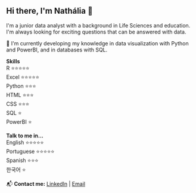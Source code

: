 ## Hi there, I'm Nathália 👋

I'm a junior data analyst with a background in Life Sciences and education. I'm always looking for exciting questions that can be answered with data.

🌱 I'm currently developing my knowledge in data visualization with Python and PowerBI, and in databases with SQL.

**Skills**  
R ⭐⭐⭐⭐⭐  
Excel ⭐⭐⭐⭐⭐  
Python ⭐⭐⭐  
HTML ⭐⭐⭐  
CSS ⭐⭐⭐  
SQL ⭐  
PowerBI ⭐  

**Talk to me in...**  
English ⭐⭐⭐⭐⭐  
Portuguese ⭐⭐⭐⭐⭐  
Spanish ⭐⭐⭐  
한국어 ⭐

📬 **Contact me:** [LinkedIn](https://www.linkedin.com/in/nathália-caldeira-9886b3173) | [Email](mailto:ncaldeira.trad@gmail.com)


<!--
**itchyskeleton/itchyskeleton** is a ✨ _special_ ✨ repository because its `README.md` (this file) appears on your GitHub profile.

Here are some ideas to get you started:

- 🔭 I’m currently working on ...
- 🌱 I’m currently learning ...
- 👯 I’m looking to collaborate on ...
- 🤔 I’m looking for help with ...
- 💬 Ask me about ...
- 📫 How to reach me: ...
- 😄 Pronouns: ...
- ⚡ Fun fact: ...
-->
